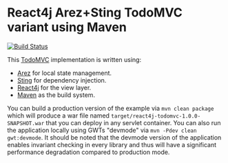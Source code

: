 # React4j Arez+Sting TodoMVC variant using Maven

[![Build Status](https://secure.travis-ci.org/react4j/react4j-todomvc.png?branch=sting_maven)](http://travis-ci.org/react4j/react4j-todomvc)

This [TodoMVC](http://todomvc.com/) implementation is written using:

* [Arez](https://arez.github.io) for local state management.
* [Sting](https://sting-ioc.github.io/) for dependency injection.
* [React4j](https://react4j.github.io) for the view layer.
* [Maven](https://maven.apache.org) as the build system.

You can build a production version of the example via `mvn clean package` which will produce a war file
named `target/react4j-todomvc-1.0.0-SNAPSHOT.war` that you can deploy in any servlet container. You can also
run the application locally using GWTs "devmode" via `mvn -Pdev clean gwt:devmode`. It should be noted that
the devmode version of the application enables invariant checking in every library and thus will have a
significant performance degradation compared to production mode.
